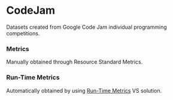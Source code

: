 # CodeJam
Datasets created from Google Code Jam individual programming competitions.

### Metrics
Manually obtained through Resource Standard Metrics.


### Run-Time Metrics
Automatically obtained by using [Run-Time Metrics](https://github.com/IMTorgCustomSoln/RunTimeMetrics) VS solution.
